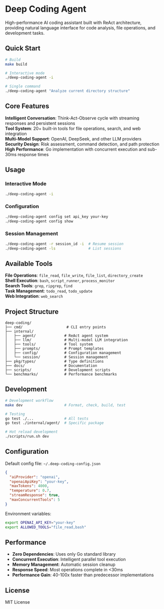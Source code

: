 # Deep Coding Agent

High-performance AI coding assistant built with ReAct architecture, providing natural language interface for code analysis, file operations, and development tasks.

## Quick Start

```bash
# Build
make build

# Interactive mode
./deep-coding-agent -i

# Single command
./deep-coding-agent "Analyze current directory structure"
```

## Core Features

**Intelligent Conversation**: Think-Act-Observe cycle with streaming responses and persistent sessions  
**Tool System**: 20+ built-in tools for file operations, search, and web integration  
**Multi-Model Support**: OpenAI, DeepSeek, and other LLM providers  
**Security Design**: Risk assessment, command detection, and path protection  
**High Performance**: Go implementation with concurrent execution and sub-30ms response times

## Usage

### Interactive Mode
```bash
./deep-coding-agent -i
```

### Configuration
```bash
./deep-coding-agent config set api_key your-key
./deep-coding-agent config show
```

### Session Management
```bash
./deep-coding-agent -r session_id -i  # Resume session
./deep-coding-agent -ls               # List sessions
```

## Available Tools

**File Operations**: `file_read`, `file_write`, `file_list`, `directory_create`  
**Shell Execution**: `bash`, `script_runner`, `process_monitor`  
**Search Tools**: `grep`, `ripgrep`, `find`  
**Task Management**: `todo_read`, `todo_update`  
**Web Integration**: `web_search`

## Project Structure

```
deep-coding/
├── cmd/                    # CLI entry points
├── internal/
│   ├── agent/             # ReAct agent system
│   ├── llm/               # Multi-model LLM integration
│   ├── tools/             # Tool system
│   ├── prompts/           # Prompt templates
│   ├── config/            # Configuration management
│   └── session/           # Session management
├── pkg/types/             # Type definitions
├── docs/                  # Documentation
├── scripts/               # Development scripts
└── benchmarks/            # Performance benchmarks
```

## Development

```bash
# Development workflow
make dev                   # Format, check, build, test

# Testing
go test ./...              # All tests
go test ./internal/agent/  # Specific package

# Hot reload development
./scripts/run.sh dev
```

## Configuration

Default config file: `~/.deep-coding-config.json`

```json
{
  "aiProvider": "openai",
  "openaiApiKey": "your-key",
  "maxTokens": 4000,
  "temperature": 0.7,
  "streamResponse": true,
  "maxConcurrentTools": 5
}
```

Environment variables:
```bash
export OPENAI_API_KEY="your-key"
export ALLOWED_TOOLS="file_read,bash"
```

## Performance

- **Zero Dependencies**: Uses only Go standard library
- **Concurrent Execution**: Intelligent parallel tool execution
- **Memory Management**: Automatic session cleanup
- **Response Speed**: Most operations complete in <30ms
- **Performance Gain**: 40-100x faster than predecessor implementations

## License

MIT License